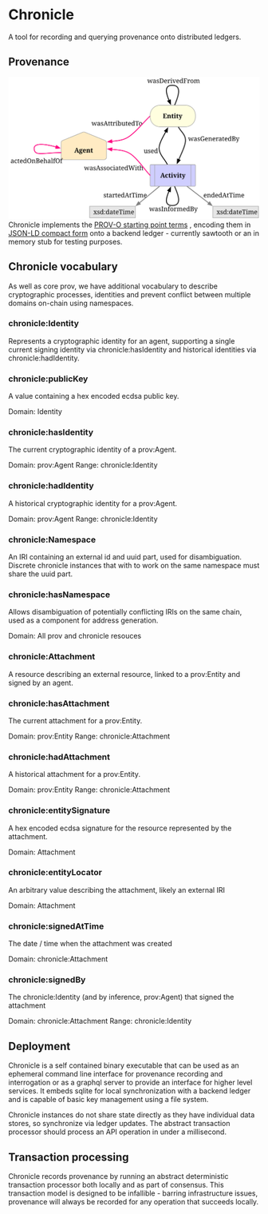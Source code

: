 # Chronicle

A tool for recording and querying provenance onto distributed ledgers.

## Provenance

![PROV-O](docs/images/starting-points.svg)
Chronicle implements the
[PROV-O starting point terms](https://www.w3.org/TR/2013/REC-prov-o-20130430/#description-starting-point-terms)
, encoding them in
[JSON-LD compact form](https://json-ld.org/spec/latest/json-ld-api/#compaction)
onto a backend ledger - currently sawtooth or an in memory stub for testing
purposes.

## Chronicle vocabulary

As well as core prov, we have additional vocabulary to describe cryptographic
processes, identities and prevent conflict between multiple domains on-chain
using namespaces.

### chronicle:Identity

Represents a cryptographic identity for an agent, supporting a single current
signing identity via chronicle:hasIdentity and historical identities via
chronicle:hadIdentity.

### chronicle:publicKey

A value containing a hex encoded ecdsa public key.

Domain: Identity

### chronicle:hasIdentity

The current cryptographic identity of a prov:Agent.

Domain: prov:Agent
Range: chronicle:Identity

### chronicle:hadIdentity

A historical cryptographic identity for a prov:Agent.

Domain: prov:Agent
Range: chronicle:Identity

### chronicle:Namespace

An IRI containing an external id and uuid part, used for disambiguation. Discrete
chronicle instances that with to work on the same namespace must share the uuid
part.

### chronicle:hasNamespace

Allows disambiguation of potentially conflicting IRIs on the same chain, used
as a component for address generation.

Domain: All prov and chronicle resouces

### chronicle:Attachment

A resource describing an external resource, linked to a prov:Entity and signed
by an agent.

### chronicle:hasAttachment

The current attachment for a prov:Entity.

Domain: prov:Entity
Range: chronicle:Attachment

### chronicle:hadAttachment

A historical attachment for a prov:Entity.

Domain: prov:Entity
Range: chronicle:Attachment

### chronicle:entitySignature

A hex encoded ecdsa signature for the resource represented by the attachment.

Domain: Attachment

### chronicle:entityLocator

An arbitrary value describing the attachment, likely an external IRI

Domain: Attachment

### chronicle:signedAtTime

The date / time when the attachment was created

Domain: chronicle:Attachment

### chronicle:signedBy

The chronicle:Identity (and by inference, prov:Agent) that signed the attachment

Domain: chronicle:Attachment
Range: chronicle:Identity

## Deployment

Chronicle is a self contained binary executable that can be used as an ephemeral
command line interface for provenance recording and interrogation or as a graphql
server to provide an interface for higher level services. It embeds sqlite for
local synchronization with a backend ledger and is capable of basic key
management using a file system.

Chronicle instances do not share state directly as they have individual data
stores, so synchronize via ledger updates. The abstract transaction processor
should process an API operation in under a millisecond.

## Transaction processing

Chronicle records provenance by running an abstract deterministic transaction
processor both locally and as part of consensus. This transaction model is
designed to be infallible - barring infrastructure issues, provenance will
always be recorded for any operation that succeeds locally.

